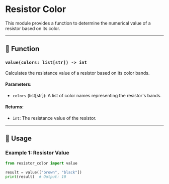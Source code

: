 # Resistor Color

This module provides a function to determine the numerical value of a resistor based on its color.

---

## 📝 Function

### `value(colors: list[str]) -> int`
Calculates the resistance value of a resistor based on its color bands.

#### Parameters:
- `colors` (list[str]): A list of color names representing the resistor's bands.

#### Returns:
- `int`: The resistance value of the resistor.

---

## 🚀 Usage

### Example 1: Resistor Value
```python
from resistor_color import value

result = value(["brown", "black"])
print(result)  # Output: 10
